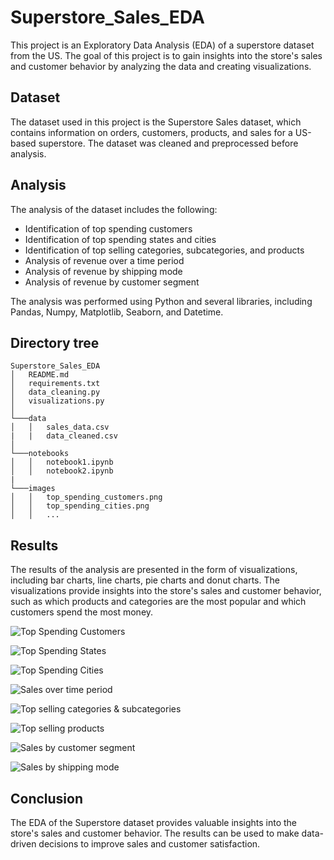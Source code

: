 # Superstore_Sales_EDA

This project is an Exploratory Data Analysis (EDA) of a superstore dataset from the US. The goal of this project is to gain insights into the store's sales and customer behavior by analyzing the data and creating visualizations.

## Dataset

The dataset used in this project is the Superstore Sales dataset, which contains information on orders, customers, products, and sales for a US-based superstore. The dataset was cleaned and preprocessed before analysis.

## Analysis

The analysis of the dataset includes the following:

* Identification of top spending customers
* Identification of top spending states and cities
* Identification of top selling categories, subcategories, and products
* Analysis of revenue over a time period
* Analysis of revenue by shipping mode
* Analysis of revenue by customer segment

The analysis was performed using Python and several libraries, including Pandas, Numpy, Matplotlib, Seaborn, and Datetime.

## Directory tree

```
Superstore_Sales_EDA
│   README.md
│   requirements.txt
│   data_cleaning.py
│   visualizations.py
│
└───data
│   │   sales_data.csv
|   |   data_cleaned.csv
│
└───notebooks
│   │   notebook1.ipynb
│   │   notebook2.ipynb
|
└───images
│   │   top_spending_customers.png
│   │   top_spending_cities.png
│   │   ...

 ```
 
 ## Results 
 
The results of the analysis are presented in the form of visualizations, including bar charts, line charts, pie charts and donut charts. The visualizations provide insights into the store's sales and customer behavior, such as which products and categories are the most popular and which customers spend the most money.
 
![Top Spending Customers](https://github.com/celiacnavarro/Superstore_Sales_EDA/blob/main/images/top_spending_customers.png "Top Spending Customers")
    
![Top Spending States](https://github.com/celiacnavarro/Superstore_Sales_EDA/blob/main/images/top_spending_states.png "Top Spending States")
  
![Top Spending Cities](https://github.com/celiacnavarro/Superstore_Sales_EDA/blob/main/images/top_spending_cities.png "Top Spending Cities")
  
![Sales over time period](https://github.com/celiacnavarro/Superstore_Sales_EDA/blob/main/images/sales_over_time.png "Sales over time period")
   
![Top selling categories & subcategories](https://github.com/celiacnavarro/Superstore_Sales_EDA/blob/main/images/top_selling_subcategories.png "Top selling categories & subcategories")
  
![Top selling products](https://github.com/celiacnavarro/Superstore_Sales_EDA/blob/main/images/top_selling_products.png "Top selling products")
  
![Sales by customer segment](https://github.com/celiacnavarro/Superstore_Sales_EDA/blob/main/images/sales_by_segment.png "Sales by customer segment")

![Sales by shipping mode](https://github.com/celiacnavarro/Superstore_Sales_EDA/blob/main/images/sales_by_shipping_mode.png "Sales by shipping mode")

## Conclusion

The EDA of the Superstore dataset provides valuable insights into the store's sales and customer behavior. The results can be used to make data-driven decisions to improve sales and customer satisfaction.
